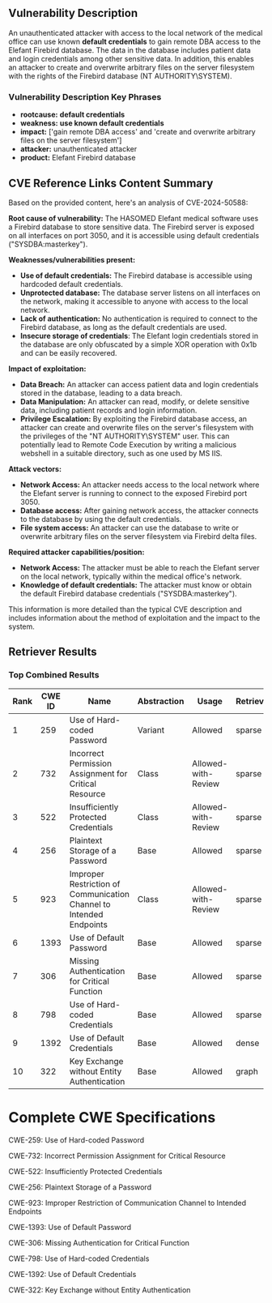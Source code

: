 ## Vulnerability Description
An unauthenticated attacker with access to the local network of the medical office can use known **default credentials** to gain remote DBA access to the Elefant Firebird database. The data in the database includes patient data and login credentials among other sensitive data. In addition, this enables an attacker to create and overwrite arbitrary files on the server filesystem with the rights of the Firebird database (NT AUTHORITY\SYSTEM).

### Vulnerability Description Key Phrases
- **rootcause:** **default credentials**
- **weakness:** **use known default credentials**
- **impact:** ['gain remote DBA access' and 'create and overwrite arbitrary files on the server filesystem']
- **attacker:** unauthenticated attacker
- **product:** Elefant Firebird database

## CVE Reference Links Content Summary
Based on the provided content, here's an analysis of CVE-2024-50588:

**Root cause of vulnerability:**
The HASOMED Elefant medical software uses a Firebird database to store sensitive data. The Firebird server is exposed on all interfaces on port 3050, and it is accessible using default credentials ("SYSDBA:masterkey").

**Weaknesses/vulnerabilities present:**
- **Use of default credentials:** The Firebird database is accessible using hardcoded default credentials.
- **Unprotected database:** The database server listens on all interfaces on the network, making it accessible to anyone with access to the local network.
- **Lack of authentication:**  No authentication is required to connect to the Firebird database, as long as the default credentials are used.
- **Insecure storage of credentials**: The Elefant login credentials stored in the database are only obfuscated by a simple XOR operation with 0x1b and can be easily recovered.

**Impact of exploitation:**
- **Data Breach:** An attacker can access patient data and login credentials stored in the database, leading to a data breach.
- **Data Manipulation:** An attacker can read, modify, or delete sensitive data, including patient records and login information.
- **Privilege Escalation:** By exploiting the Firebird database access, an attacker can create and overwrite files on the server's filesystem with the privileges of the "NT AUTHORITY\SYSTEM" user. This can potentially lead to Remote Code Execution by writing a malicious webshell in a suitable directory, such as one used by MS IIS.

**Attack vectors:**
- **Network Access:** An attacker needs access to the local network where the Elefant server is running to connect to the exposed Firebird port 3050.
- **Database access:** After gaining network access, the attacker connects to the database by using the default credentials.
- **File system access:** An attacker can use the database to write or overwrite arbitrary files on the server filesystem via Firebird delta files.

**Required attacker capabilities/position:**
- **Network Access:** The attacker must be able to reach the Elefant server on the local network, typically within the medical office's network.
- **Knowledge of default credentials:** The attacker must know or obtain the default Firebird database credentials ("SYSDBA:masterkey").

This information is more detailed than the typical CVE description and includes information about the method of exploitation and the impact to the system.

## Retriever Results

### Top Combined Results

| Rank | CWE ID | Name | Abstraction | Usage  | Retrievers | Individual Scores |
|------|--------|------|-------------|-------|------------|-------------------|
| 1 | 259 | Use of Hard-coded Password | Variant | Allowed | sparse | 0.444 |
| 2 | 732 | Incorrect Permission Assignment for Critical Resource | Class | Allowed-with-Review | sparse | 0.431 |
| 3 | 522 | Insufficiently Protected Credentials | Class | Allowed-with-Review | sparse | 0.429 |
| 4 | 256 | Plaintext Storage of a Password | Base | Allowed | sparse | 0.427 |
| 5 | 923 | Improper Restriction of Communication Channel to Intended Endpoints | Class | Allowed-with-Review | sparse | 0.425 |
| 6 | 1393 | Use of Default Password | Base | Allowed | sparse | 0.424 |
| 7 | 306 | Missing Authentication for Critical Function | Base | Allowed | sparse | 0.423 |
| 8 | 798 | Use of Hard-coded Credentials | Base | Allowed | sparse | 0.423 |
| 9 | 1392 | Use of Default Credentials | Base | Allowed | dense | 0.480 |
| 10 | 322 | Key Exchange without Entity Authentication | Base | Allowed | graph | 0.002 |



# Complete CWE Specifications

CWE-259: Use of Hard-coded Password

CWE-732: Incorrect Permission Assignment for Critical Resource

CWE-522: Insufficiently Protected Credentials

CWE-256: Plaintext Storage of a Password

CWE-923: Improper Restriction of Communication Channel to Intended Endpoints

CWE-1393: Use of Default Password

CWE-306: Missing Authentication for Critical Function

CWE-798: Use of Hard-coded Credentials

CWE-1392: Use of Default Credentials

CWE-322: Key Exchange without Entity Authentication